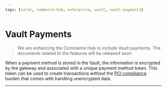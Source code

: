 ```yaml
---
tags: [carat, commerce-hub, enterprise, vault, vault-payments]
---
```



# Vault Payments

<!-- theme: danger -->
> We are enhancing the Commerce Hub to include Vault payments. The documents related to the features will be released soon.

When a payment method is stored in the Vault, the information is encrypted by the gateway and associated with a unique payment method token. This token can be used to create transactions without the [PCI compliance](https://www.pcisecuritystandards.org/) burden that comes with handling unencrypted data.

<!--- theme: warning --->
<!---
>Commerce Hub never store your customer's CVV in the Vault because it is expressly prohibited by card associations (e.g. Visa, Mastercard).


### Account Vault



### Account Updater

[Account Updater](?path=docs/Resources/Guides/Vault/Account-Updater.md) is a feature that automatically requests updates for vaulted payment methods in the event that a customer's vaulted card expires or is replaced – helping you avoid failed transactions or gaps in services provided to your customers.


### Card Updater
--->

---